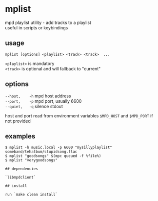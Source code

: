# mplist

mpd playlist utility - add tracks to a playlist  
useful in scripts or keybindings  

## usage

`mplist [options] <playlist> <track> <track>  ...`

`<playlist>` is mandatory  
`<track>` is optional and will fallback to "current"

## options

`--host,    -h` mpd host address  
`--port,    -p` mpd port, usually 6600  
`--quiet,   -q` silence stdout  

host and port read from environment variables `$MPD_HOST` and `$MPD_PORT` if not provided

## examples
```
$ mplist -h music.local -p 6600 "mysillyplaylist" someband/tehalbum/stupidsong.flac
$ mplist "goodsongs" $(mpc queued -f %file%)
$ mplist "verygoodsongs"

## dependencies

`libmpdclient`

## install

run `make clean install`

